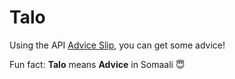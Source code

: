 # Talo

Using the API [Advice Slip](https://api.adviceslip.com), you can get some advice!

Fun fact: __Talo__ means __Advice__ in Somaali 😇